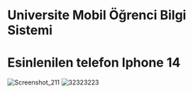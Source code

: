 # Universite Mobil Öğrenci Bilgi Sistemi

# Esinlenilen telefon Iphone 14 
![Screenshot_211](https://user-images.githubusercontent.com/99505347/225767607-a5304267-464a-4660-8f93-31ebd877f807.png)
![32323223](https://user-images.githubusercontent.com/99505347/225767609-5330d9f9-7034-4d99-9ea7-1866b3cdb7db.png)
